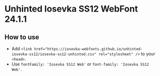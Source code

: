 # Unhinted Iosevka SS12 WebFont 24.1.1

## How to use

- Add `<link href="https://iosevka-webfonts.github.io/unhinted-iosevka-ss12/iosevka-ss12-unhinted.css" rel="stylesheet" />` to your `<head>`.
- Use `fontFamily: 'Iosevka SS12 Web'` or `font-family: 'Iosevka SS12 Web'`.
